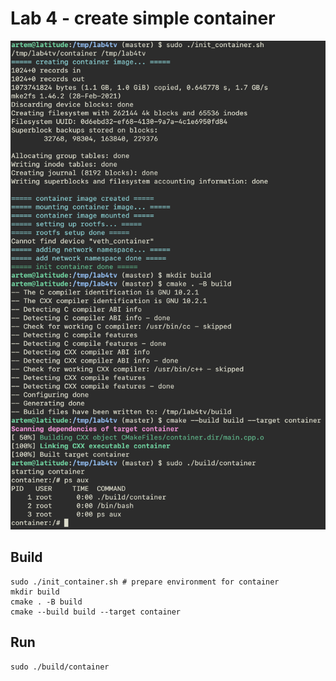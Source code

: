 # Lab 4 - create simple container
![container showcase](examples/example.png)
## Build
```
sudo ./init_container.sh # prepare environment for container
mkdir build
cmake . -B build
cmake --build build --target container
```
## Run
```
sudo ./build/container
```
